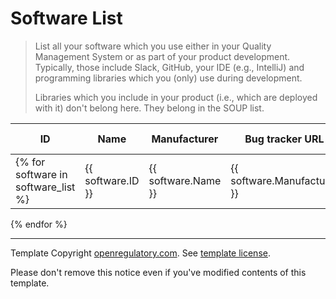 # Software List

> List all your software which you use either in your Quality Management System or as part of your product
> development. Typically, those include Slack, GitHub, your IDE (e.g., IntelliJ) and programming libraries
> which you (only) use during development.
>
> Libraries which you include in your product (i.e., which are deployed with it) don't belong here. They belong
> in the SOUP list.



| ID | Name          | Manufacturer     | Bug tracker URL                            | Needs validation? | Next validation | Last validation | Decommissioning |
|----|---------------|------------------|--------------------------------------------|-------------------|-----------------|-----------------|-----------------|
{% for software in software_list %} | {{ software.ID }}  | {{ software.Name }} | {{ software.Manufacturer }} | {{ software.get('Bug tracker URL', '') }} | {{ software.get('Needs validation?', '') }} | {{ software.get('Next validation', '') }} | {{ software.get('Last validation', '') }} | {{ software.get('Decommissioning', '') }} |
{% endfor %}

---


Template Copyright [openregulatory.com](https://openregulatory.com). See [template
license](https://openregulatory.com/template-license).

Please don't remove this notice even if you've modified contents of this template.